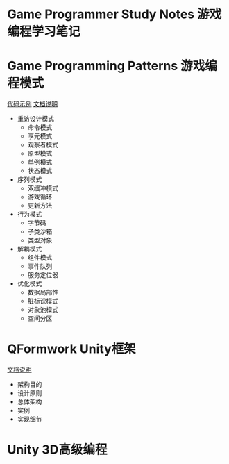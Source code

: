 # Game Programmer Study Notes 游戏编程学习笔记 

# Game Programming Patterns 游戏编程模式

[代码示例](./GameProgrammingPatterns)	[文档说明](./GameProgrammingPatterns/README_GameProgrammingPatterns.md) 

- 重访设计模式
  - 命令模式
  - 享元模式
  - 观察者模式
  - 原型模式
  - 单例模式
  - 状态模式
- 序列模式
  - 双缓冲模式
  - 游戏循环
  - 更新方法
- 行为模式
  - 字节码
  - 子类沙箱
  - 类型对象
- 解耦模式
  - 组件模式
  - 事件队列
  - 服务定位器
- 优化模式
  - 数据局部性
  - 脏标识模式
  - 对象池模式
  - 空间分区

# QFormwork Unity框架

[文档说明](./QFormwork/README.md)

- 架构目的
- 设计原则
- 总体架构
- 实例
- 实现细节

# Unity 3D高级编程

